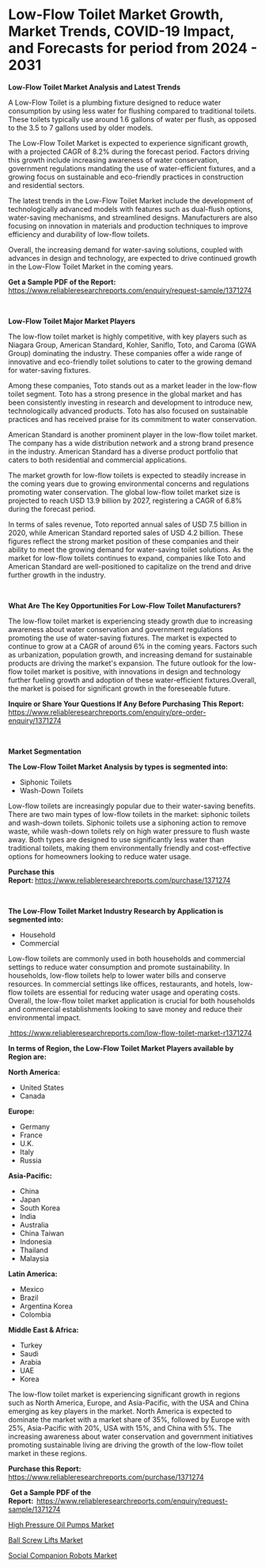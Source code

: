 <p><h1>Low-Flow Toilet Market Growth, Market Trends, COVID-19 Impact, and Forecasts for period from 2024 - 2031</h1></p><p><strong>Low-Flow Toilet Market Analysis and Latest Trends</strong></p>
<p><p>A Low-Flow Toilet is a plumbing fixture designed to reduce water consumption by using less water for flushing compared to traditional toilets. These toilets typically use around 1.6 gallons of water per flush, as opposed to the 3.5 to 7 gallons used by older models.</p><p>The Low-Flow Toilet Market is expected to experience significant growth, with a projected CAGR of 8.2% during the forecast period. Factors driving this growth include increasing awareness of water conservation, government regulations mandating the use of water-efficient fixtures, and a growing focus on sustainable and eco-friendly practices in construction and residential sectors.</p><p>The latest trends in the Low-Flow Toilet Market include the development of technologically advanced models with features such as dual-flush options, water-saving mechanisms, and streamlined designs. Manufacturers are also focusing on innovation in materials and production techniques to improve efficiency and durability of low-flow toilets.</p><p>Overall, the increasing demand for water-saving solutions, coupled with advances in design and technology, are expected to drive continued growth in the Low-Flow Toilet Market in the coming years.</p></p>
<p><strong>Get a Sample PDF of the Report:&nbsp;</strong> <a href="https://www.reliableresearchreports.com/enquiry/request-sample/1371274">https://www.reliableresearchreports.com/enquiry/request-sample/1371274</a></p>
<p>&nbsp;</p>
<p><strong>Low-Flow Toilet Major Market Players</strong></p>
<p><p>The low-flow toilet market is highly competitive, with key players such as Niagara Group, American Standard, Kohler, Saniflo, Toto, and Caroma (GWA Group) dominating the industry. These companies offer a wide range of innovative and eco-friendly toilet solutions to cater to the growing demand for water-saving fixtures.</p><p>Among these companies, Toto stands out as a market leader in the low-flow toilet segment. Toto has a strong presence in the global market and has been consistently investing in research and development to introduce new, technologically advanced products. Toto has also focused on sustainable practices and has received praise for its commitment to water conservation.</p><p>American Standard is another prominent player in the low-flow toilet market. The company has a wide distribution network and a strong brand presence in the industry. American Standard has a diverse product portfolio that caters to both residential and commercial applications.</p><p>The market growth for low-flow toilets is expected to steadily increase in the coming years due to growing environmental concerns and regulations promoting water conservation. The global low-flow toilet market size is projected to reach USD 13.9 billion by 2027, registering a CAGR of 6.8% during the forecast period.</p><p>In terms of sales revenue, Toto reported annual sales of USD 7.5 billion in 2020, while American Standard reported sales of USD 4.2 billion. These figures reflect the strong market position of these companies and their ability to meet the growing demand for water-saving toilet solutions. As the market for low-flow toilets continues to expand, companies like Toto and American Standard are well-positioned to capitalize on the trend and drive further growth in the industry.</p></p>
<p>&nbsp;</p>
<p><strong>What Are The Key Opportunities For Low-Flow Toilet Manufacturers?</strong></p>
<p><p>The low-flow toilet market is experiencing steady growth due to increasing awareness about water conservation and government regulations promoting the use of water-saving fixtures. The market is expected to continue to grow at a CAGR of around 6% in the coming years. Factors such as urbanization, population growth, and increasing demand for sustainable products are driving the market's expansion. The future outlook for the low-flow toilet market is positive, with innovations in design and technology further fueling growth and adoption of these water-efficient fixtures.Overall, the market is poised for significant growth in the foreseeable future.</p></p>
<p><strong>Inquire or Share Your Questions If Any Before Purchasing This Report:</strong> <a href="https://www.reliableresearchreports.com/enquiry/pre-order-enquiry/1371274">https://www.reliableresearchreports.com/enquiry/pre-order-enquiry/1371274</a></p>
<p>&nbsp;</p>
<p><strong>Market Segmentation</strong></p>
<p><strong>The Low-Flow Toilet Market Analysis by types is segmented into:</strong></p>
<p><ul><li>Siphonic Toilets</li><li>Wash-Down Toilets</li></ul></p>
<p><p>Low-flow toilets are increasingly popular due to their water-saving benefits. There are two main types of low-flow toilets in the market: siphonic toilets and wash-down toilets. Siphonic toilets use a siphoning action to remove waste, while wash-down toilets rely on high water pressure to flush waste away. Both types are designed to use significantly less water than traditional toilets, making them environmentally friendly and cost-effective options for homeowners looking to reduce water usage.</p></p>
<p><strong>Purchase this Report:&nbsp;</strong><a href="https://www.reliableresearchreports.com/purchase/1371274">https://www.reliableresearchreports.com/purchase/1371274</a></p>
<p>&nbsp;</p>
<p><strong>The Low-Flow Toilet Market Industry Research by Application is segmented into:</strong></p>
<p><ul><li>Household</li><li>Commercial</li></ul></p>
<p><p>Low-flow toilets are commonly used in both households and commercial settings to reduce water consumption and promote sustainability. In households, low-flow toilets help to lower water bills and conserve resources. In commercial settings like offices, restaurants, and hotels, low-flow toilets are essential for reducing water usage and operating costs. Overall, the low-flow toilet market application is crucial for both households and commercial establishments looking to save money and reduce their environmental impact.</p></p>
<p><a href="https://www.reliableresearchreports.com/low-flow-toilet-market-r1371274">&nbsp;https://www.reliableresearchreports.com/low-flow-toilet-market-r1371274</a></p>
<p><strong>In terms of Region, the Low-Flow Toilet Market Players available by Region are:</strong></p>
<p>
    <p> <strong> North America: </strong>
        <ul>
            <li>United States</li>
            <li>Canada</li>
        </ul>
        </p> 
    <p> <strong> Europe: </strong>
        <ul>
            <li>Germany</li>
            <li>France</li>
            <li>U.K.</li>
            <li>Italy</li>
            <li>Russia</li>
        </ul>
        </p> 
    <p> <strong> Asia-Pacific: </strong>
        <ul>
            <li>China</li>
            <li>Japan</li>
            <li>South Korea</li>
            <li>India</li>
            <li>Australia</li>
            <li>China Taiwan</li>
            <li>Indonesia</li>
            <li>Thailand</li>
            <li>Malaysia</li>
        </ul>
        </p> 
    <p> <strong> Latin America: </strong>
        <ul>
            <li>Mexico</li>
            <li>Brazil</li>
            <li>Argentina Korea</li>
            <li>Colombia</li>
        </ul>
        </p> 
    <p> <strong> Middle East & Africa: </strong>
        <ul>
            <li>Turkey</li>
            <li>Saudi</li>
            <li>Arabia</li>
            <li>UAE</li>
            <li>Korea</li>
        </ul>
    </p>
    </p>
<p><p>The low-flow toilet market is experiencing significant growth in regions such as North America, Europe, and Asia-Pacific, with the USA and China emerging as key players in the market. North America is expected to dominate the market with a market share of 35%, followed by Europe with 25%, Asia-Pacific with 20%, USA with 15%, and China with 5%. The increasing awareness about water conservation and government initiatives promoting sustainable living are driving the growth of the low-flow toilet market in these regions.</p></p>
<p><strong>Purchase this Report: </strong><a href="https://www.reliableresearchreports.com/purchase/1371274">https://www.reliableresearchreports.com/purchase/1371274</a></p>
<p>&nbsp;<strong>Get a Sample PDF of the Report:&nbsp;&nbsp;</strong><a href="https://www.reliableresearchreports.com/enquiry/request-sample/1371274">https://www.reliableresearchreports.com/enquiry/request-sample/1371274</a></p>
<p><strong></strong></p>
<p><p><a href="https://www.linkedin.com/pulse/high-pressure-oil-pumps-market-outlook-industry-overview-forecast-eio2c?trackingId=1ZNpw18Xd%2FkQdapPpfgUKg%3D%3D">High Pressure Oil Pumps Market</a></p><p><a href="https://www.linkedin.com/pulse/ball-screw-lifts-market-research-report-its-history-forecast-rlovc?trackingId=6XISs0vVu3%2FTbcYPAmNEjw%3D%3D">Ball Screw Lifts Market</a></p><p><a href="https://www.linkedin.com/pulse/social-companion-robots-market-share-evolution-growth-trends-n6hnc?trackingId=7DXRDXR7%2Bukyj4lFY5tb1A%3D%3D">Social Companion Robots Market</a></p></p>